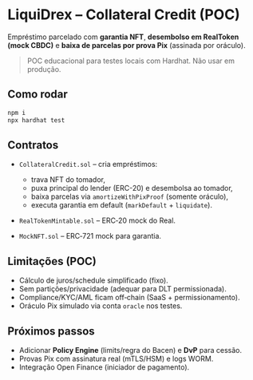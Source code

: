 # LiquiDrex – Collateral Credit (POC)

Empréstimo parcelado com **garantia NFT**, **desembolso em RealToken (mock CBDC)** e **baixa de parcelas por prova Pix** (assinada por oráculo).

> POC educacional para testes locais com Hardhat. Não usar em produção.

## Como rodar

```bash
npm i
npx hardhat test
```

## Contratos

* `CollateralCredit.sol` – cria empréstimos:

  * trava NFT do tomador,
  * puxa principal do lender (ERC-20) e desembolsa ao tomador,
  * baixa parcelas via `amortizeWithPixProof` (somente oráculo),
  * executa garantia em default (`markDefault` + `liquidate`).

* `RealTokenMintable.sol` – ERC‑20 mock do Real.

* `MockNFT.sol` – ERC‑721 mock para garantia.

## Limitações (POC)

* Cálculo de juros/schedule simplificado (fixo).
* Sem partições/privacidade (adequar para DLT permissionada).
* Compliance/KYC/AML ficam off‑chain (SaaS + permissionamento).
* Oráculo Pix simulado via conta `oracle` nos testes.

## Próximos passos

* Adicionar **Policy Engine** (limits/regra do Bacen) e **DvP** para cessão.
* Provas Pix com assinatura real (mTLS/HSM) e logs WORM.
* Integração Open Finance (iniciador de pagamento).
